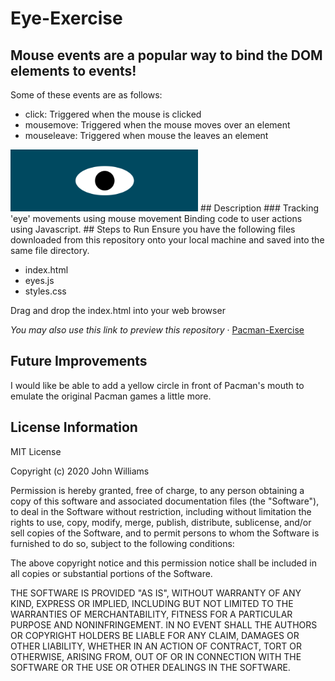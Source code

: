 # Eye-Exercise
## Mouse events are a popular way to bind the DOM elements to events!
Some of these events are as follows:
<ul>
  <li>click: Triggered when the mouse is clicked</li>
  <li>mousemove: Triggered when the mouse moves over an element</li>
  <li>mouseleave: Triggered when mouse the leaves an element</li>
</ul>
<img src= "eye.png" width ='300'/>
## Description
### Tracking 'eye' movements using mouse movement
Binding code to user actions using Javascript. 
## Steps to Run
Ensure you have the following files downloaded from this repository onto your local machine and saved into the same file directory.
<ul>
  <li>index.html</li>
  <li>eyes.js</li>
  <li>styles.css</li>
</ul>
Drag and drop the index.html into your web browser

<i>You may also use this link to preview this repository</i> &middot; <a href="https://jenniferwtam.github.io/Pacman-Exercise/
" target="__blank">Pacman-Exercise</a>

## Future Improvements
I would like be able to add a yellow circle in front of Pacman's mouth to emulate the original Pacman games a little more.

## License Information
MIT License

Copyright (c) 2020 John Williams

Permission is hereby granted, free of charge, to any person obtaining a copy
of this software and associated documentation files (the "Software"), to deal
in the Software without restriction, including without limitation the rights
to use, copy, modify, merge, publish, distribute, sublicense, and/or sell
copies of the Software, and to permit persons to whom the Software is
furnished to do so, subject to the following conditions:

The above copyright notice and this permission notice shall be included in all
copies or substantial portions of the Software.

THE SOFTWARE IS PROVIDED "AS IS", WITHOUT WARRANTY OF ANY KIND, EXPRESS OR
IMPLIED, INCLUDING BUT NOT LIMITED TO THE WARRANTIES OF MERCHANTABILITY,
FITNESS FOR A PARTICULAR PURPOSE AND NONINFRINGEMENT. IN NO EVENT SHALL THE
AUTHORS OR COPYRIGHT HOLDERS BE LIABLE FOR ANY CLAIM, DAMAGES OR OTHER
LIABILITY, WHETHER IN AN ACTION OF CONTRACT, TORT OR OTHERWISE, ARISING FROM,
OUT OF OR IN CONNECTION WITH THE SOFTWARE OR THE USE OR OTHER DEALINGS IN THE
SOFTWARE.

